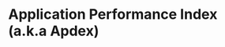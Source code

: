 # Application Performance Index (a.k.a Apdex)

<!--
https://www.freshworks.com/website-monitoring/what-is-apdex/
https://www.dynatrace.com/support/help/how-to-use-dynatrace/real-user-monitoring/basic-concepts/ratings/apdex-ratings/
https://tanzu.vmware.com/content/blog/what-is-apdex-how-can-it-help
https://sematext.com/blog/how-to-use-your-apdex-score-to-measure-user-satisfaction/
https://support.smartbear.com/alertsite/docs/monitors/metrics/apdex.html
https://docs.newrelic.com/docs/apm/new-relic-apm/apdex/apdex-measure-user-satisfaction/

0.85
-->

